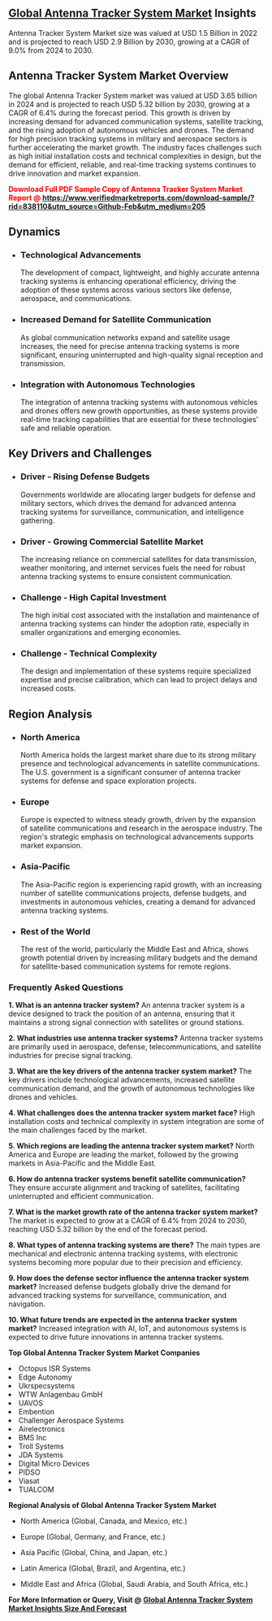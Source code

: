 <h2><a href="https://www.verifiedmarketreports.com/download-sample/?rid=838110&amp;utm_source=Github&amp;utm_medium=205" target="_blank">Global Antenna Tracker System Market</a> Insights</h2><p>Antenna Tracker System Market size was valued at USD 1.5 Billion in 2022 and is projected to reach USD 2.9 Billion by 2030, growing at a CAGR of 9.0% from 2024 to 2030.</p><p> <h2>Antenna Tracker System Market Overview</h2> <p>The global Antenna Tracker System market was valued at USD 3.65 billion in 2024 and is projected to reach USD 5.32 billion by 2030, growing at a CAGR of 6.4% during the forecast period. This growth is driven by increasing demand for advanced communication systems, satellite tracking, and the rising adoption of autonomous vehicles and drones. The demand for high precision tracking systems in military and aerospace sectors is further accelerating the market growth. The industry faces challenges such as high initial installation costs and technical complexities in design, but the demand for efficient, reliable, and real-time tracking systems continues to drive innovation and market expansion.</p> <p><strong><p><span class=""><span style="color: #ff0000;"><strong>Download Full PDF Sample Copy of Antenna Tracker System Market Report</strong> @ </span><a href="https://www.verifiedmarketreports.com/download-sample/?rid=838110&amp;utm_source=Github-Feb&amp;utm_medium=205" target="_blank">https://www.verifiedmarketreports.com/download-sample/?rid=838110&amp;utm_source=Github-Feb&amp;utm_medium=205</a></span></p></strong></p> <h2>Dynamics</h2> <ul> <li><h3>Technological Advancements</h3> The development of compact, lightweight, and highly accurate antenna tracking systems is enhancing operational efficiency, driving the adoption of these systems across various sectors like defense, aerospace, and communications.</li> <li><h3>Increased Demand for Satellite Communication</h3> As global communication networks expand and satellite usage increases, the need for precise antenna tracking systems is more significant, ensuring uninterrupted and high-quality signal reception and transmission.</li> <li><h3>Integration with Autonomous Technologies</h3> The integration of antenna tracking systems with autonomous vehicles and drones offers new growth opportunities, as these systems provide real-time tracking capabilities that are essential for these technologies’ safe and reliable operation.</li> </ul> <h2>Key Drivers and Challenges</h2> <ul> <li><h3>Driver - Rising Defense Budgets</h3> Governments worldwide are allocating larger budgets for defense and military sectors, which drives the demand for advanced antenna tracking systems for surveillance, communication, and intelligence gathering.</li> <li><h3>Driver - Growing Commercial Satellite Market</h3> The increasing reliance on commercial satellites for data transmission, weather monitoring, and internet services fuels the need for robust antenna tracking systems to ensure consistent communication.</li> <li><h3>Challenge - High Capital Investment</h3> The high initial cost associated with the installation and maintenance of antenna tracking systems can hinder the adoption rate, especially in smaller organizations and emerging economies.</li> <li><h3>Challenge - Technical Complexity</h3> The design and implementation of these systems require specialized expertise and precise calibration, which can lead to project delays and increased costs.</li> </ul> <h2>Region Analysis</h2> <ul> <li><h3>North America</h3> North America holds the largest market share due to its strong military presence and technological advancements in satellite communications. The U.S. government is a significant consumer of antenna tracker systems for defense and space exploration projects.</li> <li><h3>Europe</h3> Europe is expected to witness steady growth, driven by the expansion of satellite communications and research in the aerospace industry. The region's strategic emphasis on technological advancements supports market expansion.</li> <li><h3>Asia-Pacific</h3> The Asia-Pacific region is experiencing rapid growth, with an increasing number of satellite communications projects, defense budgets, and investments in autonomous vehicles, creating a demand for advanced antenna tracking systems.</li> <li><h3>Rest of the World</h3> The rest of the world, particularly the Middle East and Africa, shows growth potential driven by increasing military budgets and the demand for satellite-based communication systems for remote regions.</li> </ul> <h3>Frequently Asked Questions</h3> <p><strong>1. What is an antenna tracker system?</strong> An antenna tracker system is a device designed to track the position of an antenna, ensuring that it maintains a strong signal connection with satellites or ground stations.</p> <p><strong>2. What industries use antenna tracker systems?</strong> Antenna tracker systems are primarily used in aerospace, defense, telecommunications, and satellite industries for precise signal tracking.</p> <p><strong>3. What are the key drivers of the antenna tracker system market?</strong> The key drivers include technological advancements, increased satellite communication demand, and the growth of autonomous technologies like drones and vehicles.</p> <p><strong>4. What challenges does the antenna tracker system market face?</strong> High installation costs and technical complexity in system integration are some of the main challenges faced by the market.</p> <p><strong>5. Which regions are leading the antenna tracker system market?</strong> North America and Europe are leading the market, followed by the growing markets in Asia-Pacific and the Middle East.</p> <p><strong>6. How do antenna tracker systems benefit satellite communication?</strong> They ensure accurate alignment and tracking of satellites, facilitating uninterrupted and efficient communication.</p> <p><strong>7. What is the market growth rate of the antenna tracker system market?</strong> The market is expected to grow at a CAGR of 6.4% from 2024 to 2030, reaching USD 5.32 billion by the end of the forecast period.</p> <p><strong>8. What types of antenna tracking systems are there?</strong> The main types are mechanical and electronic antenna tracking systems, with electronic systems becoming more popular due to their precision and efficiency.</p> <p><strong>9. How does the defense sector influence the antenna tracker system market?</strong> Increased defense budgets globally drive the demand for advanced tracking systems for surveillance, communication, and navigation.</p> <p><strong>10. What future trends are expected in the antenna tracker system market?</strong> Increased integration with AI, IoT, and autonomous systems is expected to drive future innovations in antenna tracker systems.</p> </p><p><strong>Top Global Antenna Tracker System Market Companies</strong></p><div data-test-id=""><p><li>Octopus ISR Systems</li><li> Edge Autonomy</li><li> Ukrspecsystems</li><li> WTW Anlagenbau GmbH</li><li> UAVOS</li><li> Embention</li><li> Challenger Aerospace Systems</li><li> Airelectronics</li><li> BMS Inc</li><li> Troll Systems</li><li> JDA Systems</li><li> Digital Micro Devices</li><li> PIDSO</li><li> Viasat</li><li> TUALCOM</li></p><div><strong>Regional Analysis of&nbsp;Global Antenna Tracker System Market</strong></div><ul><li dir="ltr"><p dir="ltr">North America&nbsp;(Global, Canada, and Mexico, etc.)</p></li><li dir="ltr"><p dir="ltr">Europe (Global, Germany, and France, etc.)</p></li><li dir="ltr"><p dir="ltr">Asia Pacific&nbsp;(Global, China, and Japan, etc.)</p></li><li dir="ltr"><p dir="ltr">Latin America&nbsp;(Global, Brazil, and Argentina, etc.)</p></li><li dir="ltr">Middle East and Africa&nbsp;(Global, Saudi Arabia, and South Africa, etc.)</li></ul><p><strong>For More Information or Query, Visit @&nbsp;</strong><strong><a href="https://www.verifiedmarketreports.com/product/antenna-tracker-system-market/?utm_source=Github&amp;utm_medium=205" target="_blank">Global Antenna Tracker System Market Insights Size And Forecast</a></strong></p></div>
